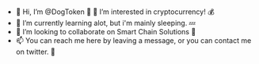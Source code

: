 - 👋 Hi, I’m @DogToken 🐶 👀 I’m interested in cryptocurrency! 💰
- 🌱 I’m currently learning alot, but i'm mainly sleeping. 💤
- 💞️ I’m looking to collaborate on Smart Chain Solutions 🦴
- 📫 You can reach me here by leaving a message, or you can contact me on twitter. 💬
